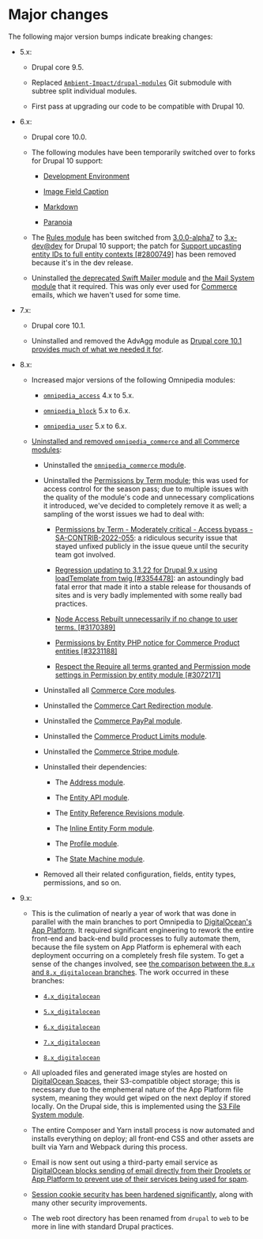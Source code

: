 # Major changes

The following major version bumps indicate breaking changes:

* 5.x:

  * Drupal core 9.5.

  * Replaced [`Ambient-Impact/drupal-modules`](https://github.com/Ambient-Impact/drupal-modules) Git submodule with subtree split individual modules.

  * First pass at upgrading our code to be compatible with Drupal 10.

* 6.x:

  * Drupal core 10.0.

  * The following modules have been temporarily switched over to forks for Drupal 10 support:

    * [Development Environment](https://www.drupal.org/project/development_environment/issues/3286975)

    * [Image Field Caption](https://www.drupal.org/project/image_field_caption/issues/3355337)

    * [Markdown](https://www.drupal.org/project/markdown/issues/3288447)

    * [Paranoia](https://www.drupal.org/project/paranoia/issues/3289009)

  * The [Rules module](https://www.drupal.org/project/rules) has been switched from [3.0.0-alpha7](https://www.drupal.org/project/rules/releases/8.x-3.0-alpha7) to [3.x-dev@dev](https://www.drupal.org/project/rules/releases/8.x-3.x-dev) for Drupal 10 support; the patch for [Support upcasting entity IDs to full entity contexts [#2800749]](https://www.drupal.org/project/rules/issues/2800749#comment-14332836) has been removed because it's in the dev release.

  * Uninstalled [the deprecated Swift Mailer module](https://www.drupal.org/project/swiftmailer) and [the Mail System module](https://www.drupal.org/project/mailsystem) that it required. This was only ever used for [Commerce](https://www.drupal.org/project/commerce) emails, which we haven't used for some time.

* 7.x:

  * Drupal core 10.1.

  * Uninstalled and removed the AdvAgg module as [Drupal core 10.1 provides much of what we needed it for](https://www.drupal.org/project/advagg/issues/3308099#comment-15025561).

* 8.x:

  * Increased major versions of the following Omnipedia modules:

    * [`omnipedia_access`](https://github.com/neurocracy/drupal-omnipedia-access) 4.x to 5.x.

    * [`omnipedia_block`](https://github.com/neurocracy/drupal-omnipedia-block) 5.x to 6.x.

    * [`omnipedia_user`](https://github.com/neurocracy/drupal-omnipedia-user) 5.x to 6.x.

  * [Uninstalled and removed `omnipedia_commerce` and all Commerce modules](https://github.com/neurocracy/omnipedia/issues/4):

    * Uninstalled the [`omnipedia_commerce` module](https://github.com/neurocracy/drupal-omnipedia-commerce).

    * Uninstalled the [Permissions by Term module](https://www.drupal.org/project/permissions_by_term); this was used for access control for the season pass; due to multiple issues with the quality of the module's code and unnecessary complications it introduced, we've decided to completely remove it as well; a sampling of the worst issues we had to deal with:

      * [Permissions by Term - Moderately critical - Access bypass - SA-CONTRIB-2022-055](https://www.drupal.org/sa-contrib-2022-055): a ridiculous security issue that stayed unfixed publicly in the issue queue until the security team got involved.

      * [Regression updating to 3.1.22 for Drupal 9.x using loadTemplate from twig [#3354478]](https://www.drupal.org/project/permissions_by_term/issues/3354478#comment-15058868): an astoundingly bad fatal error that made it into a stable release for thousands of sites and is very badly implemented with some really bad practices.

      * [Node Access Rebuilt unnecessarily if no change to user terms. [#3170389]](https://www.drupal.org/project/permissions_by_term/issues/3170389#comment-14242763)

      * [Permissions by Entity PHP notice for Commerce Product entities [#3231188]](https://www.drupal.org/project/permissions_by_term/issues/3231188#comment-14209558)

      * [Respect the Require all terms granted and Permission mode settings in Permission by entity module [#3072171]](https://www.drupal.org/project/permissions_by_term/issues/3072171#comment-14209554)

    * Uninstalled all [Commerce Core modules](https://www.drupal.org/project/commerce).

    * Uninstalled the [Commerce Cart Redirection module](https://www.drupal.org/project/commerce_cart_redirection).
    * Uninstalled the [Commerce PayPal module](https://www.drupal.org/project/commerce_paypal).

    * Uninstalled the [Commerce Product Limits module](https://www.drupal.org/project/commerce_product_limits).

    * Uninstalled the [Commerce Stripe module](https://www.drupal.org/project/commerce_stripe).

    * Uninstalled their dependencies:

      * The [Address module](https://www.drupal.org/project/address).

      * The [Entity API module](https://www.drupal.org/project/entity).

      * The [Entity Reference Revisions module](https://www.drupal.org/project/entity_reference_revisions).

      * The [Inline Entity Form module](https://www.drupal.org/project/inline_entity_form).

      * The [Profile module](https://www.drupal.org/project/profile).

      * The [State Machine module](https://www.drupal.org/project/state_machine).

    * Removed all their related configuration, fields, entity types, permissions, and so on.

* 9.x:

  * This is the culimation of nearly a year of work that was done in parallel with the main branches to port Omnipedia to [DigitalOcean's App Platform](https://www.digitalocean.com/products/app-platform). It required significant engineering to rework the entire front-end and back-end build processes to fully automate them, because the file system on App Platform is ephemeral with each deployment occurring on a completely fresh file system. To get a sense of the changes involved, see [the comparison between the `8.x` and `8.x_digitalocean` branches](../../compare/8.x...8.x_digitalocean). The work occurred in these branches:

    * [`4.x_digitalocean`](../../tree/4.x_digitalocean)

    * [`5.x_digitalocean`](../../tree/5.x_digitalocean)

    * [`6.x_digitalocean`](../../tree/6.x_digitalocean)

    * [`7.x_digitalocean`](../../tree/7.x_digitalocean)

    * [`8.x_digitalocean`](../../tree/8.x_digitalocean)

  * All uploaded files and generated image styles are hosted on [DigitalOcean Spaces](https://www.digitalocean.com/products/spaces), their S3-compatible object storage; this is necessary due to the emphemeral nature of the App Platform file system, meaning they would get wiped on the next deploy if stored locally. On the Drupal side, this is implemented using the [S3 File System module](https://www.drupal.org/project/s3fs).

  * The entire Composer and Yarn install process is now automated and installs everything on deploy; all front-end CSS and other assets are built via Yarn and Webpack during this process.

  * Email is now sent out using a third-party email service as [DigitalOcean blocks sending of email directly from their Droplets or App Platform to prevent use of their services being used for spam](https://docs.digitalocean.com/support/why-is-smtp-blocked/).

  * [Session cookie security has been hardened significantly](https://scotthelme.co.uk/tough-cookies/), along with many other security improvements.

  * The web root directory has been renamed from `drupal` to `web` to be more in line with standard Drupal practices.
